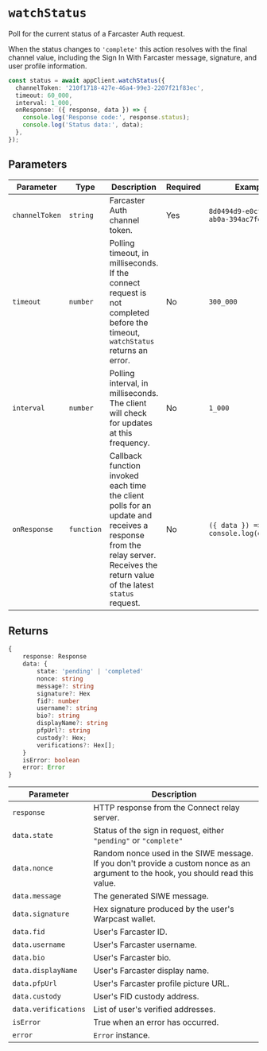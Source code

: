 # `watchStatus`

Poll for the current status of a Farcaster Auth request.

When the status changes to `'complete'` this action resolves with the final channel value, including the Sign In With Farcaster message, signature, and user profile information.

```ts
const status = await appClient.watchStatus({
  channelToken: '210f1718-427e-46a4-99e3-2207f21f83ec',
  timeout: 60_000,
  interval: 1_000,
  onResponse: ({ response, data }) => {
    console.log('Response code:', response.status);
    console.log('Status data:', data);
  },
});
```

## Parameters

| Parameter      | Type       | Description                                                                                                                                                                 | Required | Example                                |
| -------------- | ---------- | --------------------------------------------------------------------------------------------------------------------------------------------------------------------------- | -------- | -------------------------------------- |
| `channelToken` | `string`   | Farcaster Auth channel token.                                                                                                                                               | Yes      | `8d0494d9-e0cf-402b-ab0a-394ac7fe07a0` |
| `timeout`      | `number`   | Polling timeout, in milliseconds. If the connect request is not completed before the timeout, `watchStatus` returns an error.                                               | No       | `300_000`                              |
| `interval`     | `number`   | Polling interval, in milliseconds. The client will check for updates at this frequency.                                                                                     | No       | `1_000`                                |
| `onResponse`   | `function` | Callback function invoked each time the client polls for an update and receives a response from the relay server. Receives the return value of the latest `status` request. | No       | `({ data }) => console.log(data.fid)`  |

## Returns

```ts
{
    response: Response
    data: {
        state: 'pending' | 'completed'
        nonce: string
        message?: string
        signature?: Hex
        fid?: number
        username?: string
        bio?: string
        displayName?: string
        pfpUrl?: string
        custody?: Hex;
        verifications?: Hex[];
    }
    isError: boolean
    error: Error
}
```

| Parameter            | Description                                                                                                                        |
| -------------------- | ---------------------------------------------------------------------------------------------------------------------------------- |
| `response`           | HTTP response from the Connect relay server.                                                                                       |
| `data.state`         | Status of the sign in request, either `"pending"` or `"complete"`                                                                  |
| `data.nonce`         | Random nonce used in the SIWE message. If you don't provide a custom nonce as an argument to the hook, you should read this value. |
| `data.message`       | The generated SIWE message.                                                                                                        |
| `data.signature`     | Hex signature produced by the user's Warpcast wallet.                                                                              |
| `data.fid`           | User's Farcaster ID.                                                                                                               |
| `data.username`      | User's Farcaster username.                                                                                                         |
| `data.bio`           | User's Farcaster bio.                                                                                                              |
| `data.displayName`   | User's Farcaster display name.                                                                                                     |
| `data.pfpUrl`        | User's Farcaster profile picture URL.                                                                                              |
| `data.custody`       | User's FID custody address.                                                                                                        |
| `data.verifications` | List of user's verified addresses.                                                                                                 |
| `isError`            | True when an error has occurred.                                                                                                   |
| `error`              | `Error` instance.                                                                                                                  |

